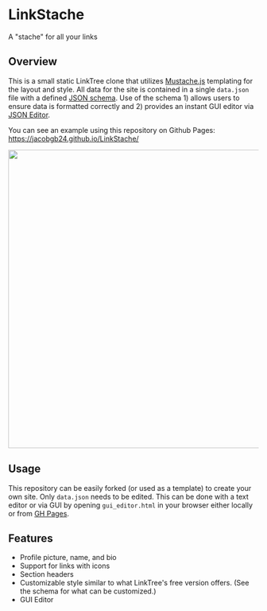 # LinkStache
A "stache" for all your links

## Overview
This is a small static LinkTree clone that utilizes [Mustache.js](https://github.com/janl/mustache.js/) templating for the layout and style.
All data for the site is contained in a single `data.json` file with a defined [JSON schema](https://json-schema.org/).
Use of the schema 1) allows users to ensure data is formatted correctly and 2) provides an instant GUI editor via [JSON Editor](https://github.com/json-editor/json-editor).

You can see an example using this repository on Github Pages: https://jacobgb24.github.io/LinkStache/

<p align="center">
  <a href="https://jacobgb24.github.io/LinkStache/">
    <img width=600 src="https://i.imgur.com/x3cUkqC.png"/>
  </a>
 </p>

## Usage
This repository can be easily forked (or used as a template) to create your own site.
Only `data.json` needs to be edited.
This can be done with a text editor or via GUI by opening `gui_editor.html` in your browser either locally or from [GH Pages](https://jacobgb24.github.io/LinkStache/gui_editor.html).

## Features
* Profile picture, name, and bio
* Support for links with icons
* Section headers
* Customizable style similar to what LinkTree's free version offers. (See the schema for what can be customized.)
* GUI Editor
